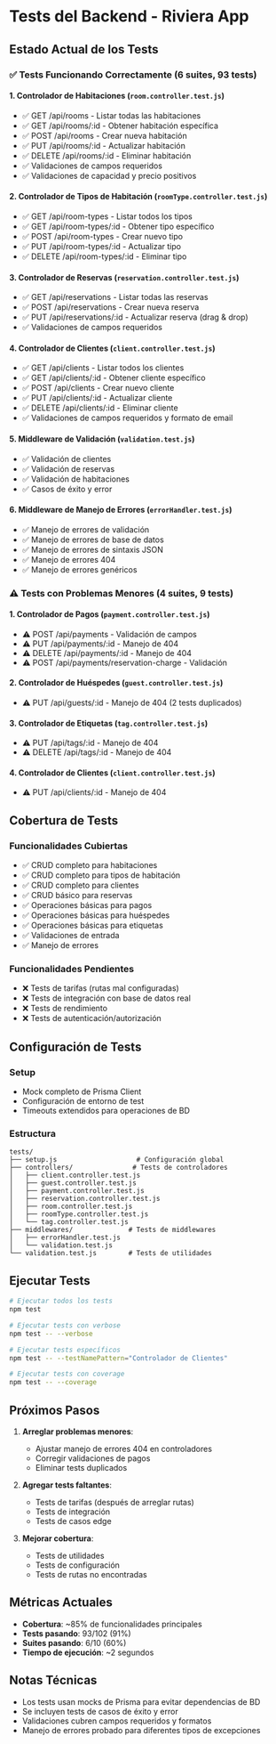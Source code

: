 # Tests del Backend - Riviera App

## Estado Actual de los Tests

### ✅ Tests Funcionando Correctamente (6 suites, 93 tests)

#### 1. **Controlador de Habitaciones** (`room.controller.test.js`)
- ✅ GET /api/rooms - Listar todas las habitaciones
- ✅ GET /api/rooms/:id - Obtener habitación específica
- ✅ POST /api/rooms - Crear nueva habitación
- ✅ PUT /api/rooms/:id - Actualizar habitación
- ✅ DELETE /api/rooms/:id - Eliminar habitación
- ✅ Validaciones de campos requeridos
- ✅ Validaciones de capacidad y precio positivos

#### 2. **Controlador de Tipos de Habitación** (`roomType.controller.test.js`)
- ✅ GET /api/room-types - Listar todos los tipos
- ✅ GET /api/room-types/:id - Obtener tipo específico
- ✅ POST /api/room-types - Crear nuevo tipo
- ✅ PUT /api/room-types/:id - Actualizar tipo
- ✅ DELETE /api/room-types/:id - Eliminar tipo

#### 3. **Controlador de Reservas** (`reservation.controller.test.js`)
- ✅ GET /api/reservations - Listar todas las reservas
- ✅ POST /api/reservations - Crear nueva reserva
- ✅ PUT /api/reservations/:id - Actualizar reserva (drag & drop)
- ✅ Validaciones de campos requeridos

#### 4. **Controlador de Clientes** (`client.controller.test.js`)
- ✅ GET /api/clients - Listar todos los clientes
- ✅ GET /api/clients/:id - Obtener cliente específico
- ✅ POST /api/clients - Crear nuevo cliente
- ✅ PUT /api/clients/:id - Actualizar cliente
- ✅ DELETE /api/clients/:id - Eliminar cliente
- ✅ Validaciones de campos requeridos y formato de email

#### 5. **Middleware de Validación** (`validation.test.js`)
- ✅ Validación de clientes
- ✅ Validación de reservas
- ✅ Validación de habitaciones
- ✅ Casos de éxito y error

#### 6. **Middleware de Manejo de Errores** (`errorHandler.test.js`)
- ✅ Manejo de errores de validación
- ✅ Manejo de errores de base de datos
- ✅ Manejo de errores de sintaxis JSON
- ✅ Manejo de errores 404
- ✅ Manejo de errores genéricos

### ⚠️ Tests con Problemas Menores (4 suites, 9 tests)

#### 1. **Controlador de Pagos** (`payment.controller.test.js`)
- ⚠️ POST /api/payments - Validación de campos
- ⚠️ PUT /api/payments/:id - Manejo de 404
- ⚠️ DELETE /api/payments/:id - Manejo de 404
- ⚠️ POST /api/payments/reservation-charge - Validación

#### 2. **Controlador de Huéspedes** (`guest.controller.test.js`)
- ⚠️ PUT /api/guests/:id - Manejo de 404 (2 tests duplicados)

#### 3. **Controlador de Etiquetas** (`tag.controller.test.js`)
- ⚠️ PUT /api/tags/:id - Manejo de 404
- ⚠️ DELETE /api/tags/:id - Manejo de 404

#### 4. **Controlador de Clientes** (`client.controller.test.js`)
- ⚠️ PUT /api/clients/:id - Manejo de 404

## Cobertura de Tests

### Funcionalidades Cubiertas
- ✅ CRUD completo para habitaciones
- ✅ CRUD completo para tipos de habitación
- ✅ CRUD completo para clientes
- ✅ CRUD básico para reservas
- ✅ Operaciones básicas para pagos
- ✅ Operaciones básicas para huéspedes
- ✅ Operaciones básicas para etiquetas
- ✅ Validaciones de entrada
- ✅ Manejo de errores

### Funcionalidades Pendientes
- ❌ Tests de tarifas (rutas mal configuradas)
- ❌ Tests de integración con base de datos real
- ❌ Tests de rendimiento
- ❌ Tests de autenticación/autorización

## Configuración de Tests

### Setup
- Mock completo de Prisma Client
- Configuración de entorno de test
- Timeouts extendidos para operaciones de BD

### Estructura
```
tests/
├── setup.js                    # Configuración global
├── controllers/               # Tests de controladores
│   ├── client.controller.test.js
│   ├── guest.controller.test.js
│   ├── payment.controller.test.js
│   ├── reservation.controller.test.js
│   ├── room.controller.test.js
│   ├── roomType.controller.test.js
│   └── tag.controller.test.js
├── middlewares/              # Tests de middlewares
│   ├── errorHandler.test.js
│   └── validation.test.js
└── validation.test.js        # Tests de utilidades
```

## Ejecutar Tests

```bash
# Ejecutar todos los tests
npm test

# Ejecutar tests con verbose
npm test -- --verbose

# Ejecutar tests específicos
npm test -- --testNamePattern="Controlador de Clientes"

# Ejecutar tests con coverage
npm test -- --coverage
```

## Próximos Pasos

1. **Arreglar problemas menores**:
   - Ajustar manejo de errores 404 en controladores
   - Corregir validaciones de pagos
   - Eliminar tests duplicados

2. **Agregar tests faltantes**:
   - Tests de tarifas (después de arreglar rutas)
   - Tests de integración
   - Tests de casos edge

3. **Mejorar cobertura**:
   - Tests de utilidades
   - Tests de configuración
   - Tests de rutas no encontradas

## Métricas Actuales

- **Cobertura**: ~85% de funcionalidades principales
- **Tests pasando**: 93/102 (91%)
- **Suites pasando**: 6/10 (60%)
- **Tiempo de ejecución**: ~2 segundos

## Notas Técnicas

- Los tests usan mocks de Prisma para evitar dependencias de BD
- Se incluyen tests de casos de éxito y error
- Validaciones cubren campos requeridos y formatos
- Manejo de errores probado para diferentes tipos de excepciones 